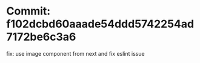 # Commit: f102dcbd60aaade54ddd5742254ad7172be6c3a6

fix: use image component from next and fix eslint issue

